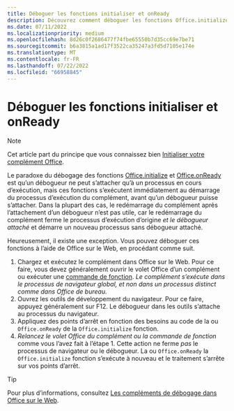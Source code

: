 ```yaml
---
title: Déboguer les fonctions initialiser et onReady
description: Découvrez comment déboguer les fonctions Office.initialize et Office.onReady.
ms.date: 07/11/2022
ms.localizationpriority: medium
ms.openlocfilehash: 8d26c0f2686477f74fbe65550b7d35cc69e7be71
ms.sourcegitcommit: b6a3815a1ad17f3522ca35247a3fd5d7105e174e
ms.translationtype: MT
ms.contentlocale: fr-FR
ms.lasthandoff: 07/22/2022
ms.locfileid: "66958845"
---
```

# <a name="debug-the-initialize-and-onready-functions"></a>Déboguer les fonctions initialiser et onReady

> [!NOTE]
> Cet article part du principe que vous connaissez bien [Initialiser votre complément Office](../develop/initialize-add-in.md).

Le paradoxe du débogage des fonctions [Office.initialize](/javascript/api/office#office-office-initialize-function(1)) et [Office.onReady](/javascript/api/office#office-office-onready-function(1)) est qu’un débogueur ne peut s’attacher qu’à un processus en cours d’exécution, mais ces fonctions s’exécutent immédiatement au démarrage du processus d’exécution du complément, avant qu’un débogueur puisse s’attacher. Dans la plupart des cas, le redémarrage du complément après l’attachement d’un débogueur n’est pas utile, car le redémarrage du complément ferme le processus d’exécution d’origine *et le débogueur attaché* et démarre un nouveau processus sans débogueur attaché.

Heureusement, il existe une exception. Vous pouvez déboguer ces fonctions à l’aide de Office sur le Web, en procédant comme suit.

1. Chargez et exécutez le complément dans Office sur le Web. Pour ce faire, vous devez généralement ouvrir le volet Office d’un complément ou exécuter une [commande de fonction](../design/add-in-commands.md#types-of-add-in-commands). *Le complément s’exécute dans le processus de navigateur global, et non dans un processus distinct comme dans Office de bureau.*
1. Ouvrez les outils de développement du navigateur. Pour ce faire, appuyez généralement sur F12. Le débogueur dans les outils s’attache au processus du navigateur.
1. Appliquez des points d’arrêt en fonction des besoins au code de la ou `Office.onReady` de la `Office.initialize` fonction.
1. *Relancez le volet Office du complément ou la commande de fonction* comme vous l’avez fait à l’étape 1. Cette action ne ferme *pas* le processus de navigateur ou le débogueur. La ou `Office.onReady` la `Office.initialize` fonction s’exécute à nouveau et le traitement s’arrête sur vos points d’arrêt.

> [!TIP]
> Pour plus d’informations, consultez [Les compléments de débogage dans Office sur le Web](debug-add-ins-in-office-online.md).
